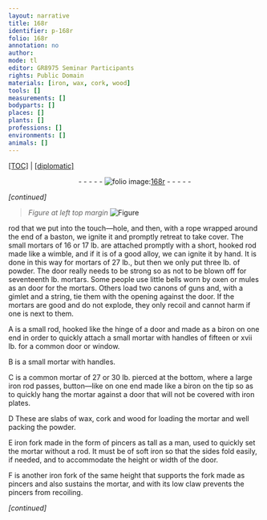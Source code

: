 ```yaml
---
layout: narrative
title: 168r
identifier: p-168r
folio: 168r
annotation: no
author:
mode: tl
editor: GR8975 Seminar Participants
rights: Public Domain
materials: [iron, wax, cork, wood]
tools: []
measurements: []
bodyparts: []
places: []
plants: []
professions: []
environments: []
animals: []
---
```


<p><a href="{{ site.baseurl }}/translation/">[TOC]</a> | <a href="{{ site.baseurl }}/texts/p-168r_tc/" target="_blank">[diplomatic]</a></p><div class="folio" align="center">- - - - - <a href="http://gallica.bnf.fr/ark:/12148/btv1b10500001g/f341.image" target="_blank"><img src="https://cu-mkp.github.io/2017-workshop-edition/assets/photo-icon.png" alt="folio image: " style="display:inline-block; margin-bottom:-3px;"/>168r</a> - - - - - </div>  
 
*[continued]*
  
> *Figure*
> *at left top margin*
> <a href="https://drive.google.com/open?id=0B9-oNrvWdlO5RUdzVWVNM3l6QVU" target="_blank"><img src="https://cu-mkp.github.io/GR8975-edition/assets/photo-icon.png" alt="Figure" style="display:inline-block; margin-bottom:-3px;"/></a>
 
rod that we put into the touch—hole, and then, with a rope wrapped around the end of a baston, we ignite it and promptly retreat to take cover. The small mortars of 16 or 17 lb. are attached promptly with a short, hooked rod made like a wimble, and if it is of a good alloy, we can ignite it by hand. It is done in this way for mortars of 27 lb., but then we only put three lb. of powder. The door really needs to be strong so as not to be blown off for seventeenth lb. mortars. Some people use little bells worn by oxen or mules as an door for the mortars. Others load two canons of guns and, with a gimlet and a string, tie them with the opening against the door. If the mortars are good and do not explode, they only recoil and cannot harm if one is next to them.
 
A is a small rod, hooked like the hinge of a door and made as a biron on one end in order to quickly attach a small mortar with handles of fifteen or xvii lb. for a common door or window.
 
B is a small mortar with handles.
 
C is a common mortar of 27 or 30 lb. pierced at the bottom, where a large <span class="m">iron</span> rod passes, button—like on one end made like a biron on the tip so as to quickly hang the mortar against a door that will not be covered with <span class="m">iron</span> plates.
 
D These are slabs of <span class="m">wax</span>, <span class="m">cork</span> and <span class="m">wood</span> for loading the mortar and well packing the powder.
 
E <span class="m">iron</span> fork made in the form of pincers as tall as a man, used to quickly set the mortar without a rod. It must be of soft <span class="m">iron</span> so that the sides fold easily, if needed, and to accommodate the height or width of the door.
 
F is another <span class="m">iron</span> fork of the same height that supports the fork made as pincers and also sustains the mortar, and with its low claw prevents the pincers from recoiling.
 
*[continued]*
 
